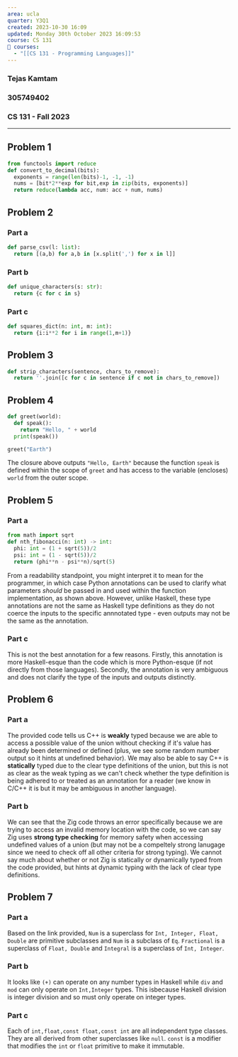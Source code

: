```yaml
---
area: ucla
quarter: Y3Q1
created: 2023-10-30 16:09
updated: Monday 30th October 2023 16:09:53
course: CS 131
📕 courses:
  - "[[CS 131 - Programming Languages]]"
---
```

### Tejas Kamtam
### 305749402
### CS 131 - Fall 2023

---

## Problem 1
```python
from functools import reduce
def convert_to_decimal(bits):
  exponents = range(len(bits)-1, -1, -1)
  nums = [bit*2**exp for bit,exp in zip(bits, exponents)]
  return reduce(lambda acc, num: acc + num, nums)
```

## Problem 2
### Part a
```python
def parse_csv(l: list):
  return [(a,b) for a,b in [x.split(',') for x in l]]
```
### Part b
```python
def unique_characters(s: str):
  return {c for c in s}
```
### Part c
```python
def squares_dict(n: int, m: int):
  return {i:i**2 for i in range(1,m+1)}
```

## Problem 3
```python
def strip_characters(sentence, chars_to_remove):
  return ''.join([c for c in sentence if c not in chars_to_remove])
```

## Problem 4
```python
def greet(world):
  def speak():
    return "Hello, " + world
  print(speak())

greet("Earth")
```
The closure above outputs `"Hello, Earth"` because the function `speak` is defined within the scope of `greet` and has access to the variable (encloses) `world` from the outer scope.

## Problem 5
### Part a
```python
from math import sqrt
def nth_fibonacci(n: int) -> int:
  phi: int = (1 + sqrt(5))/2
  psi: int = (1 - sqrt(5))/2
  return (phi**n - psi**n)/sqrt(5)
```
From a readability standpoint, you might interpret it to mean for the programmer, in which case Python annotations can be used to clarify what parameters *should* be passed in and used within the function implementation, as shown above. However, unlike Haskell, these type annotations are not the same as Haskell type definitions as they do not coerce the inputs to the specific annnotated type - even outputs may not be the same as the annotation.
### Part c
This is not the best annotation for a few reasons. Firstly, this annotation is more Haskell-esque than the code which is more Python-esque (if not directly from those languages). Secondly, the annotation is very ambiguous and does not clarify the type of the inputs and outputs distinctly.

## Problem 6
### Part a
The provided code tells us C++ is **weakly** typed because we are able to access a possible value of the union without checking if it's value has already been determined or defined (plus, we see some random number output so it hints at undefined behavior). We may also be able to say C++ is **statically** typed due to the clear type definitions of the union, but this is not as clear as the weak typing as we can't check whether the type definition is being adhered to or treated as an annotation for a reader (we know in C/C++ it is but it may be ambiguous in another language).
### Part b
We can see that the Zig code throws an error specifically because we are trying to access an invalid memory location with the code, so we can say Zig uses **strong type checking** for memory safety when accessing undefined values of a union (but may not be a compeltely strong lanugage since we need to check off all other criteria for strong typing). We cannot say much about whether or not Zig is statically or dynamically typed from the code provided, but hints at dynamic typing with the lack of clear type definitions.

## Problem 7
### Part a
Based on the link provided, `Num` is a superclass for `Int, Integer, Float, Double` are primitive subclasses and `Num` is a subclass of `Eq`. `Fractional` is a superclass of `Float, Double` and `Integral` is a superclass of `Int, Integer`.
### Part b
It looks like `(+)` can operate on any number types in Haskell while `div` and `mod` can only operate on `Int,Integer` types. This isbecause Haskell division is integer division and so must only operate on integer types.
### Part c
Each of `int,float,const float,const int` are all independent type classes. They are all derived from other superclasses like `null`. `const` is a modifier that modifies the `int` or `float` primitive to make it immutable.